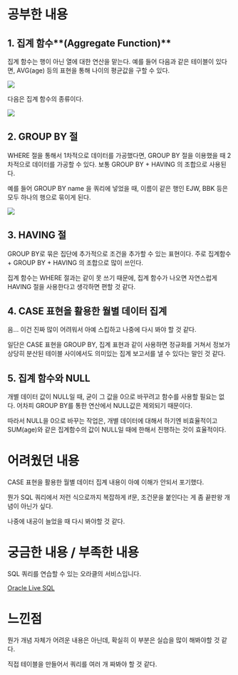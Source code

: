 # 공부한 내용


## 1. 집계 함수**(Aggregate Function)**

집계 함수는 행이 아닌 열에 대한 연산을 맡는다. 예를 들어 다음과 같은 테이블이 있다면, AVG(age) 등의 표현을 통해 나이의 평균값을 구할 수 있다.

![](https://prod-files-secure.s3.us-west-2.amazonaws.com/5486ac02-837a-4340-b853-a8cd7b03f65f/b41eedc5-7409-4ad6-8b34-fc1e322918ed/%E1%84%89%E1%85%B3%E1%84%8F%E1%85%B3%E1%84%85%E1%85%B5%E1%86%AB%E1%84%89%E1%85%A3%E1%86%BA_2024-03-03_%E1%84%8B%E1%85%A9%E1%84%92%E1%85%AE_8.04.17.png)

다음은 집계 함수의 종류이다.

![](https://dataonair.or.kr/publishing/img/knowledge/SQL_193.jpg)

## 2. GROUP BY 절

WHERE 절을 통해서 1차적으로 데이터를 가공했다면, GROUP BY 절을 이용했을 때 2차적으로 데이터를 가공할 수 있다. 보통 GROUP BY + HAVING 의 조합으로 사용된다.

예를 들어 GROUP BY name 을 쿼리에 넣었을 때, 이름이 같은 행인 EJW, BBK 등은 모두 하나의 행으로 묶이게 된다.

![](https://prod-files-secure.s3.us-west-2.amazonaws.com/5486ac02-837a-4340-b853-a8cd7b03f65f/643d8ab0-0fab-41a6-a770-c04348fe964e/%E1%84%89%E1%85%B3%E1%84%8F%E1%85%B3%E1%84%85%E1%85%B5%E1%86%AB%E1%84%89%E1%85%A3%E1%86%BA_2024-03-03_%E1%84%8B%E1%85%A9%E1%84%92%E1%85%AE_8.34.42.png)

## 3. HAVING 절

GROUP BY로 묶은 집단에 추가적으로 조건을 추가할 수 있는 표현이다. 주로 집계함수 + GROUP BY + HAVING 의 조합으로 많이 쓰인다.

집계 함수는 WHERE 절과는 같이 못 쓰기 때문에, 집계 함수가 나오면 자연스럽게 HAVING 절을 사용한다고 생각하면 편할 것 같다.

## 4. **CASE 표현을 활용한 월별 데이터 집계**

음… 이건 진짜 많이 어려워서 아예 스킵하고 나중에 다시 봐야 할 것 같다.

일단은 CASE 표현을 GROUP BY, 집계 표현과 같이 사용하면 정규화를 거쳐서 정보가 상당히 분산된 테이블 사이에서도 의미있는 집계 보고서를 낼 수 있다는 말인 것 같다.

## 5. 집계 함수와 NULL

개별 데이터 값이 NULL일 때, 굳이 그 값을 0으로 바꾸려고 함수를 사용할 필요는 없다. 어차피 GROUP BY를 통한 연산에서 NULL값은 제외되기 때문이다.

따라서 NULL을 0으로 바꾸는 작업은, 개별 데이터에 대해서 하기엔 비효율적이고 SUM(age)와 같은 집계함수의 값이 NULL일 때에 한해서 진행하는 것이 효율적이다.

# 어려웠던 내용


CASE 표현을 활용한 월별 데이터 집계 내용이 아예 이해가 안되서 포기했다.

뭔가 SQL 쿼리에서 저런 식으로까지 복잡하게 if문, 조건문을 붙인다는 게 좀 끝판왕 개념이 아닌가 싶다.

나중에 내공이 늘었을 때 다시 봐야할 것 같다.

# 궁금한 내용 / 부족한 내용


SQL 쿼리를 연습할 수 있는 오라클의 서비스입니다.

[Oracle Live SQL](https://livesql.oracle.com/)

# 느낀점


뭔가 개념 자체가 어려운 내용은 아닌데, 확실히 이 부분은 실습을 많이 해봐야할 것 같다.

직접 테이블을 만들어서 쿼리를 여러 개 짜봐야 할 것 같다.